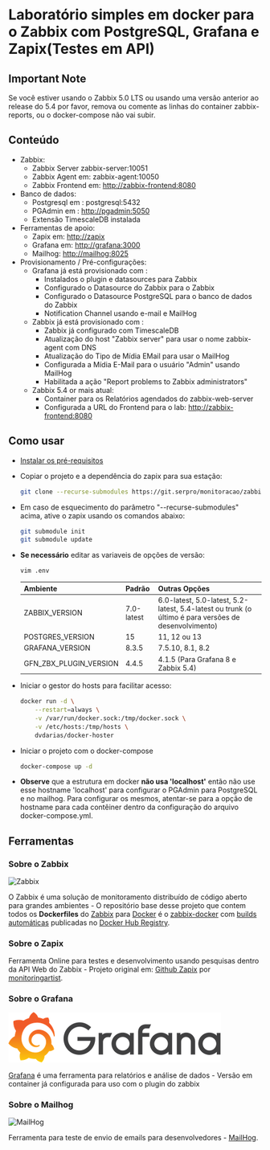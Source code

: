 # Laboratório simples em docker para o Zabbix com PostgreSQL, Grafana e Zapix(Testes em API)

## Important Note

Se você estiver usando o Zabbix 5.0 LTS ou usando uma versão anterior ao release do 5.4 por favor, remova ou comente as linhas do container zabbix-reports, ou o docker-compose não vai subir.

## Conteúdo

- Zabbix:
  - Zabbix Server zabbix-server:10051
  - Zabbix Agent em: zabbix-agent:10050
  - Zabbix Frontend em: [http://zabbix-frontend:8080](http://zabbix-frontend:8080)
- Banco de dados:
  - Postgresql em : postgresql:5432
  - PGAdmin em : [http://pgadmin:5050](http://pgadmin:5050)
  - Extensão TimescaleDB instalada
- Ferramentas de apoio:
  - Zapix em: [http://zapix](http://zap)
  - Grafana em: [http://grafana:3000](http://grafana:3000)
  - Mailhog: [http://mailhog:8025](http://mailhog:8025)
- Provisionamento / Pré-configurações:
  - Grafana já está provisionado com :
    - Instalados o plugin e datasources para Zabbix
    - Configurado o Datasource do Zabbix para o Zabbix
    - Configurado o Datasource PostgreSQL para o banco de dados do Zabbix
    - Notification Channel usando e-mail e MailHog
  - Zabbix já está provisionado com :
    - Zabbix já configurado com TimescaleDB
    - Atualização do host "Zabbix server" para usar o nome zabbix-agent com DNS
    - Atualização do Tipo de Mídia EMail para usar o MailHog
    - Configurada a Mídia E-Mail para o usuário "Admin" usando MailHog
    - Habilitada a ação "Report problems to Zabbix administrators"
  - Zabbix 5.4 or mais atual:
    - Container para os Relatórios agendados do zabbix-web-server
    - Configurada a URL do Frontend para o lab: [http://zabbix-frontend:8080](http://zabbix-frontend:8080)

## Como usar

- [Instalar os pré-requisitos](./REQUIREMENTS.md)
- Copiar o projeto e a dependência do zapix para sua estação:

  ```sh
  git clone --recurse-submodules https://git.serpro/monitoracao/zabbix-lab.git
  ```

- Em caso de esquecimento do parâmetro "--recurse-submodules" acima, ative o zapix usando os comandos abaixo:

  ```sh
  git submodule init
  git submodule update
  ```

- **Se necessário** editar as variaveis de opções de versão:

  ```sh
  vim .env
  ```

  | Ambiente         | Padrão     | Outras Opções |
  | ---------------- | ---------- | ------------- |
  | ZABBIX_VERSION   | 7.0-latest | 6.0-latest, 5.0-latest, 5.2-latest, 5.4-latest ou trunk (o último é para versões de desenvolvimento)||
  | POSTGRES_VERSION | 15         | 11, 12 ou 13 |
  | GRAFANA_VERSION  | 8.3.5      | 7.5.10, 8.1, 8.2
  | GFN_ZBX_PLUGIN_VERSION | 4.4.5| 4.1.5 (Para Grafana 8 e Zabbix 5.4) |

- Iniciar o gestor do hosts para facilitar acesso:

  ```sh
  docker run -d \
      --restart=always \
      -v /var/run/docker.sock:/tmp/docker.sock \
      -v /etc/hosts:/tmp/hosts \
      dvdarias/docker-hoster
  ```

- Iniciar o projeto com o docker-compose

  ```sh
  docker-compose up -d
  ```

- **Observe** que a estrutura em docker **não usa 'localhost'** então não use esse hostname 'localhost' para configurar o PGAdmin para PostgreSQL e no mailhog. Para configurar os mesmos, atentar-se para a opção de hostname para cada contêiner dentro da configuração do arquivo docker-compose.yml.

## Ferramentas

### Sobre o Zabbix

![Zabbix](https://assets.zabbix.com/img/logo/zabbix_logo_500x131.png)

O Zabbix é uma solução de monitoramento distribuído de código aberto para grandes ambientes - O repositório base desse projeto que contem todos os **Dockerfiles** do [Zabbix](https://zabbix.com/) para [Docker](https://www.docker.com/) é o [zabbix-docker](https://github.com/zabbix/zabbix-docker) com [builds automáticas](https://registry.hub.docker.com/u/zabbix/) publicadas no [Docker Hub Registry](https://registry.hub.docker.com/).

### Sobre o Zapix

Ferramenta Online para testes e desenvolvimento usando pesquisas dentro da API Web do Zabbix - Projeto original em: [Github Zapix](https://github.com/monitoringartist/zapix) por [monitoringartist](https://monitoringartist.com/).

### Sobre o Grafana

![Grafana](https://raw.githubusercontent.com/grafana/grafana/master/docs/logo-horizontal.png)

[Grafana](https://grafana.com) é uma ferramenta para relatórios e análise de dados - Versão em container já configurada para uso com o plugin do zabbix

### Sobre o Mailhog

![MailHog](https://raw.githubusercontent.com/mailhog/MailHog-UI/master/assets/images/hog.png)

Ferramenta para teste de envio de emails para desenvolvedores - [MailHog](https://github.com/mailhog/MailHog).
